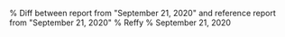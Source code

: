 % Diff between report from "September 21, 2020" and reference report from "September 21, 2020"
% Reffy
% September 21, 2020

